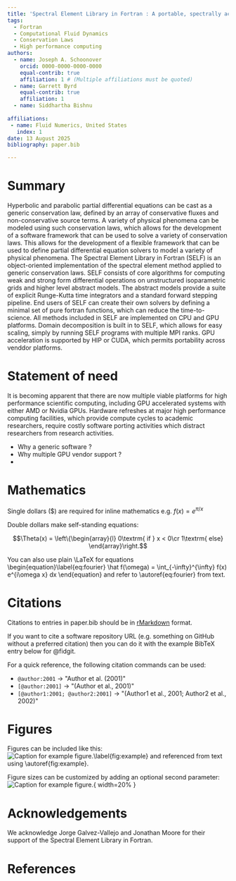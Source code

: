 ```yaml
---
title: 'Spectral Element Library in Fortran : A portable, spectrally accurate, multi-GPU accelerated conservation law solver written in Fortran'
tags:
  - Fortran
  - Computational Fluid Dynamics
  - Conservation Laws
  - High performance computing
authors:
  - name: Joseph A. Schoonover
    orcid: 0000-0000-0000-0000
    equal-contrib: true
    affiliation: 1 # (Multiple affiliations must be quoted)
  - name: Garrett Byrd
    equal-contrib: true
    affiliation: 1
  - name: Siddhartha Bishnu
  
affiliations:
 - name: Fluid Numerics, United States
   index: 1
date: 13 August 2025
bibliography: paper.bib

---
```


# Summary
Hyperbolic and parabolic partial differential equations can be cast as a generic conservation
law, defined by an array of conservative fluxes and non-conservative source terms.
A variety of physical phenomena can be modeled using such conservation laws, which allows for
the development of a software framework that can be used to solve a variety of conservation laws.
This allows for the development of a flexible framework that can be used to define partial differential
equation solvers to model a variety of physical phenomena. The Spectral Element Library in Fortran (SELF)
is an object-oriented implementation of the spectral element method applied to generic conservation laws.
SELF consists of core algorithms for computing weak and strong form differential operations on unstructured
isoparametric grids and higher level abstract models. The abstract models provide a suite of explicit 
Runge-Kutta time integrators and a standard forward stepping pipeline. End users of SELF can create their
own solvers by defining a minimal set of pure fortran functions, which can reduce the time-to-science. All 
methods included in SELF are implemented on CPU and GPU platforms. Domain decomposition is built in to 
SELF, which allows for easy scaling, simply by running SELF programs with multiple MPI ranks. GPU acceleration
is supported by HIP or CUDA, which permits portability across venddor platforms.


# Statement of need

It is becoming apparent that there are now multiple viable platforms for high performance scientific computing,
including GPU accelerated systems with either AMD or Nvidia GPUs. Hardware refreshes at major high performance 
computing facilities, which provide compute cycles to academic researchers, require costly software porting
activities which distract researchers from research activities.

* Why a generic software ?
* Why multiple GPU vendor support ?
* 


# Mathematics

Single dollars ($) are required for inline mathematics e.g. $f(x) = e^{\pi/x}$

Double dollars make self-standing equations:

$$\Theta(x) = \left\{\begin{array}{l}
0\textrm{ if } x < 0\cr
1\textrm{ else}
\end{array}\right.$$

You can also use plain \LaTeX for equations
\begin{equation}\label{eq:fourier}
\hat f(\omega) = \int_{-\infty}^{\infty} f(x) e^{i\omega x} dx
\end{equation}
and refer to \autoref{eq:fourier} from text.

# Citations

Citations to entries in paper.bib should be in
[rMarkdown](http://rmarkdown.rstudio.com/authoring_bibliographies_and_citations.html)
format.

If you want to cite a software repository URL (e.g. something on GitHub without a preferred
citation) then you can do it with the example BibTeX entry below for @fidgit.

For a quick reference, the following citation commands can be used:
- `@author:2001`  ->  "Author et al. (2001)"
- `[@author:2001]` -> "(Author et al., 2001)"
- `[@author1:2001; @author2:2001]` -> "(Author1 et al., 2001; Author2 et al., 2002)"

# Figures

Figures can be included like this:
![Caption for example figure.\label{fig:example}](figure.png)
and referenced from text using \autoref{fig:example}.

Figure sizes can be customized by adding an optional second parameter:
![Caption for example figure.](figure.png){ width=20% }

# Acknowledgements

We acknowledge Jorge Galvez-Vallejo and Jonathan Moore for their support of the 
Spectral Element Library in Fortran.

# References